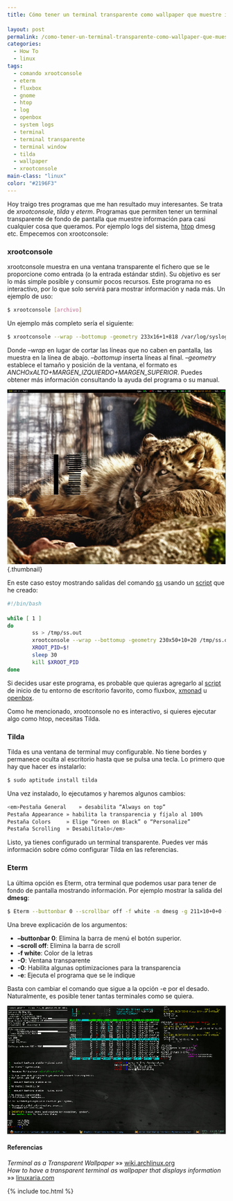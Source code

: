 ```yaml
---
title: Cómo tener un terminal transparente como wallpaper que muestre información

layout: post
permalink: /como-tener-un-terminal-transparente-como-wallpaper-que-muestre-informacion/
categories:
  - How To
  - linux
tags:
  - comando xrootconsole
  - eterm
  - fluxbox
  - gnome
  - htop
  - log
  - openbox
  - system logs
  - terminal
  - terminal transparente
  - terminal window
  - tilda
  - wallpaper
  - xrootconsole
main-class: "linux"
color: "#2196F3"
---
```

Hoy traigo tres programas que me han resultado muy interesantes. Se trata de *xrootconsole*, *tilda* y *eterm*. Programas que permiten tener un terminal transparente de fondo de pantalla que muestre información para casi cualquier cosa que queramos. Por ejemplo logs del sistema, [htop][1] dmesg etc. Empecemos con xrootconsole:  

<!--ad-->

### xrootconsole

xrootconsole muestra en una ventana transparente el fichero que se le proporcione como entrada (o la entrada estándar stdin). Su objetivo es ser lo más simple posible y consumir pocos recursos. Este programa no es interactivo, por lo que solo servirá para mostrar información y nada más. Un ejemplo de uso:

```bash
$ xrootconsole [archivo]

```

Un ejemplo más completo sería el siguiente:

```bash
$ xrootconsole --wrap --bottomup -geometry 233x16+1+818 /var/log/syslog &

```

Donde *&#8211;wrap* en lugar de cortar las líneas que no caben en pantalla, las muestra en la línea de abajo. *&#8211;bottomup* inserta líneas al final. *&#8211;geometry* establece el tamaño y posición de la ventana, el formato es *ANCHOxALTO+MARGEN\_IZQUIERDO+MARGEN\_SUPERIOR*. Puedes obtener más información consultando la ayuda del programa o su manual.

[<img src="/assets/img/2013/03/xroot-example-1024x817.jpg" alt="xroot example"   />][2]{.thumbnail}

En este caso estoy mostrando salidas del comando [ss][3] usando un [script][4] que he creado:

```bash
#!/bin/bash

while [ 1 ]
do
        ss > /tmp/ss.out
        xrootconsole --wrap --bottomup -geometry 230x50+10+20 /tmp/ss.out &
        XROOT_PID=$!
        sleep 30
        kill $XROOT_PID
done

```

Si decides usar este programa, es probable que quieras agregarlo al [script][4] de inicio de tu entorno de escritorio favorito, como fluxbox, [xmonad][5] u [openbox][6].

Como he mencionado, xrootconsole no es interactivo, si quieres ejecutar algo como htop, necesitas Tilda.

### Tilda

Tilda es una ventana de terminal muy configurable. No tiene bordes y permanece oculta al escritorio hasta que se pulsa una tecla. Lo primero que hay que hacer es instalarlo:

```bash
$ sudo aptitude install tilda

```

Una vez instalado, lo ejecutamos y haremos algunos cambios:

```bash
<em>Pestaña General    » desabilita “Always on top”
Pestaña Appearance » habilita la transparencia y fíjalo al 100%
Pestaña Colors     » Elige “Green on Black” o “Personalize”
Pestaña Scrolling  » Desabilítalo</em>

```

Listo, ya tienes configurado un terminal transparente. Puedes ver más información sobre cómo configurar Tilda en las referencias.

### Eterm

La última opción es Eterm, otra terminal que podemos usar para tener de fondo de pantalla mostrando información. Por ejemplo mostrar la salida del **dmesg**:

```bash
$ Eterm --buttonbar 0 --scrollbar off -f white -n dmesg -g 211×10+0+0 -O -0 -e watch --no-title -n10 -d 'dmesg | tail'

```

Una breve explicación de los argumentos:

  * **&#8211;buttonbar 0**: Elimina la barra de menú el botón superior.
  * **&#8211;scroll off**: Elimina la barra de scroll
  * **-f white**: Color de la letras
  * **-O**: Ventana transparente
  * **-0**: Habilita algunas optimizaciones para la transparencia
  * **-e**: Ejecuta el programa que se le indique

Basta con cambiar el comando que sigue a la opción -e por el desado. Naturalmente, es posible tener tantas terminales como se quiera.

<img src="/assets/img/2013/03/5809765.png" alt="Eterm"   />

#### Referencias

*Terminal as a Transparent Wallpaper* »» <a href="https://wiki.archlinux.org/index.php/Terminal_as_a_Transparent_Wallpaper" target="_blank">wiki.archlinux.org</a>  
*How to have a transparent terminal as wallpaper that displays information* »» <a href="http://linuxaria.com/pills/how-to-have-a-transparent-terminal-as-wallpaper-that-displays-information" target="_blank">linuxaria.com</a>



 [1]: /htop/ "htop"
 [2]: /assets/img/2013/03/xroot-example.jpg
 [3]: /comandos-ss-iproute2-linux/ "Algunos comandos útiles con iproute2"
 [4]: /script/
 [5]: /xmonad/
 [6]: /openbox/

{% include toc.html %}
